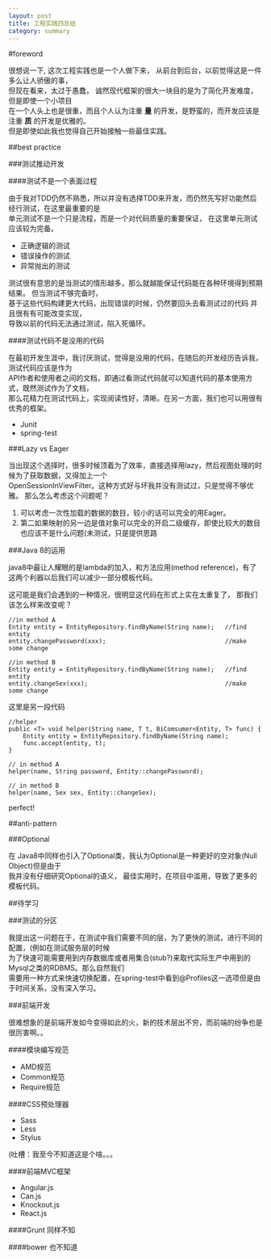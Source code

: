 ```yaml
---
layout: post
title: 工程实践四总结
category: summary
---
```


#foreword

很想说一下, 这次工程实践也是一个人做下来， 从前台到后台，以前觉得这是一件多么让人骄傲的事，  
但现在看来，太过于愚蠢， 诚然现代框架的很大一块目的是为了简化开发难度， 但是即使一个小项目  
在一个人头上也是很重，而且个人认为注重 **量** 的开发，是野蛮的，而开发应该是注重 **质** 的开发是优雅的。  
但是即使如此我也觉得自己开始接触一些最佳实践。

##best practice

###测试推动开发

####测试不是一个表面过程

由于我对TDD仍然不熟悉，所以并没有选择TDD来开发，而仍然先写好功能然后经行测试，在这里最重要的是  
单元测试不是一个只是流程，而是一个对代码质量的重要保证， 在这里单元测试应该较为完备。

* 正确逻辑的测试
* 错误操作的测试
* 异常抛出的测试
  
测试很有意思的是当测试的情形越多，那么就越能保证代码能在各种环境得到预期结果。  但当测试不够完备时，  
基于这些代码构建更大代码，出现错误的时候，仍然要回头去看测试过的代码 并且很有有可能改变实现，  
导致以前的代码无法通过测试，陷入死循环。

####测试代码不是没用的代码

在最初开发生涯中，我讨厌测试，觉得是没用的代码，在随后的开发经历告诉我，测试代码应该是作为  
API作者和使用者之间的文档，即通过看测试代码就可以知道代码的基本使用方式，既然测试作为了文档，  
那么花精力在测试代码上，实现阅读性好，清晰。在另一方面，我们也可以用很有优秀的框架。

* Junit
* spring-test

###Lazy vs Eager

当出现这个选择时，很多时候顶着为了效率，直接选择用lazy，然后视图处理的时候为了获取数据，又得加上一个  
OpenSessionInViewFilter。这种方式好与坏我并没有测试过，只是觉得不够优雅。
那么怎么考虑这个问题呢？

1. 可以考虑一次性加载的数据的数目，较小的话可以完全的用Eager。
2. 第二如果映射的另一边是值对象可以完全的开启二级缓存，即使比较大的数目也应该不是什么问题(未测试，只是提供思路

###Java 8的运用

java8中最让人耀眼的是lambda的加入，和方法应用(method reference)，有了这两个利器以后我们可以减少一部分模板代码。

这可能是我们会遇到的一种情况，很明显这代码在形式上实在太重复了， 那我们该怎么样来改变呢？

	//in method A
	Entity entity = EntityRepository.findByName(String name); 	//find entity
	entity.changePassword(xxx);  							    //make some change
	
	//in method B
	Entity entity = EntityRepository.findByName(String name); 	//find entity
	entity.changeSex(xxx);  									//make some change

这里是另一段代码
	
	//helper
	public <T> void helper(String name, T t, BiComsumer<Entity, T> func) {
		Entity entity = EntityRepository.findByName(String name); 
		func.accept(entity, t);
	}

	// in method A
	helper(name, String password, Entity::changePassword);
	
	// in method B
	helper(name, Sex sex, Entity::changeSex);

perfect!

##anti-pattern

###Optional

在 Java8中同样也引入了Optional类，我认为Optional是一种更好的空对象(Null Object)但是由于  
我并没有仔细研究Optional的语义， 最佳实用时，在项目中滥用，导致了更多的模板代码。

##待学习

###测试的分区

我提出这一问题在于，在测试中我们需要不同的层，为了更快的测试，进行不同的配置，(例如在测试服务层的时候  
为了快速可能需要用到内存数据库或者用集合(stub?)来取代实际生产中用到的Mysql之类的RDBMS。那么自然我们  
需要用一种方式来快速切换配置，在spring-test中看到@Profiles这一选项但是由于时间关系，没有深入学习。

###前端开发

很难想象的是前端开发如今变得如此的火，新的技术层出不穷，而前端的纷争也是很厉害啊。。

####模块编写规范

* AMD规范
* Common规范
* Require规范

####CSS预处理器

* Sass
* Less
* Stylus

(吐槽：我至今不知道这是个啥。。。

####前端MVC框架
* Angular.js
* Can.js
* Knockout.js
* React.js

####Grunt
同样不知

####bower
也不知道
